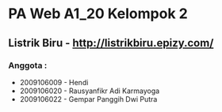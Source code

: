 # PA Web A1_20 Kelompok 2
## Listrik Biru - http://listrikbiru.epizy.com/
### Anggota :
- 2009106009 - Hendi
- 2009106020 - Rausyanfikr Adi Karmayoga 
- 2009106022 - Gempar Panggih Dwi Putra 
